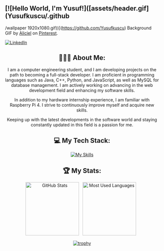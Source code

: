 ## [![Hello World, I'm Yusuf!]([assets/header.gif](Yusufkuscu/.github
/wallpaper 1920x1080.gif))](https://github.com/Yusufkuscu)
Background GIF by [Aliciel](https://www.pinterest.com/pin/5277724550564022/) on [Pinterest](https://www.pinterest.com/).

[![LinkedIn](https://skillicons.dev/icons?i=linkedin)](https://www.linkedin.com/in/yusufkuscu/) &nbsp;

<div align="center">

## 👨🏻‍💻 About Me:
I am a computer engineering student, and I am developing projects on the path to becoming a full-stack developer. I am proficient in programming languages such as Java, C++, Python, and JavaScript, as well as MySQL for database management. I am actively working on advancing in the web development field and enhancing my software skills.

In addition to my hardware internship experience, I am familiar with Raspberry Pi 4. I strive to continuously improve myself and acquire new skills.

Keeping up with the latest developments in the software world and staying constantly updated in this field is a passion for me.

<div align="center">

## 💻 My Tech Stack:
[![My Skills](https://skillicons.dev/icons?i=java,cpp,js,html,css,mysql)](https://skillicons.dev)


<div align="center">

## 🏆 My Stats:

<p>
    <img height=175 alt="GitHub Stats" src="https://github-readme-stats.vercel.app/api?username=Yusufkuscu&show_icons=true&count_private=true&theme=dark" />&nbsp;&nbsp;
    <img height=175 alt="Most Used Languages" src="https://github-readme-stats.vercel.app/api/top-langs/?username=Yusufkuscu&layout=compact&theme=dark" />&nbsp;&nbsp;
</p>


[![trophy](https://github-profile-trophy.vercel.app/?username=Yusufkuscu)](https://github.com/Yusufkuscu/github-profile-trophy)
